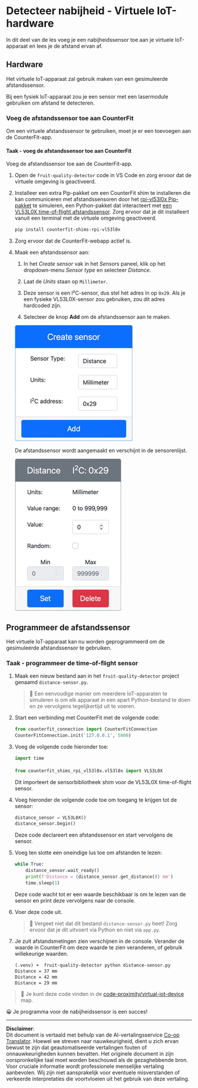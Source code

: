 <!--
CO_OP_TRANSLATOR_METADATA:
{
  "original_hash": "7e9f05bdc50a40fd924b1d66934471bf",
  "translation_date": "2025-08-27T20:57:55+00:00",
  "source_file": "4-manufacturing/lessons/4-trigger-fruit-detector/virtual-device-proximity.md",
  "language_code": "nl"
}
-->
# Detecteer nabijheid - Virtuele IoT-hardware

In dit deel van de les voeg je een nabijheidssensor toe aan je virtuele IoT-apparaat en lees je de afstand ervan af.

## Hardware

Het virtuele IoT-apparaat zal gebruik maken van een gesimuleerde afstandssensor.

Bij een fysiek IoT-apparaat zou je een sensor met een lasermodule gebruiken om afstand te detecteren.

### Voeg de afstandssensor toe aan CounterFit

Om een virtuele afstandssensor te gebruiken, moet je er een toevoegen aan de CounterFit-app.

#### Taak - voeg de afstandssensor toe aan CounterFit

Voeg de afstandssensor toe aan de CounterFit-app.

1. Open de `fruit-quality-detector` code in VS Code en zorg ervoor dat de virtuele omgeving is geactiveerd.

1. Installeer een extra Pip-pakket om een CounterFit shim te installeren die kan communiceren met afstandssensoren door het [rpi-vl53l0x Pip-pakket](https://pypi.org/project/rpi-vl53l0x/) te simuleren, een Python-pakket dat interacteert met [een VL53L0X time-of-flight afstandssensor](https://wiki.seeedstudio.com/Grove-Time_of_Flight_Distance_Sensor-VL53L0X/). Zorg ervoor dat je dit installeert vanuit een terminal met de virtuele omgeving geactiveerd.

    ```sh
    pip install counterfit-shims-rpi-vl53l0x
    ```

1. Zorg ervoor dat de CounterFit-webapp actief is.

1. Maak een afstandssensor aan:

    1. In het *Create sensor* vak in het *Sensors* paneel, klik op het dropdown-menu *Sensor type* en selecteer *Distance*.

    1. Laat de *Units* staan op `Millimeter`.

    1. Deze sensor is een I²C-sensor, dus stel het adres in op `0x29`. Als je een fysieke VL53L0X-sensor zou gebruiken, zou dit adres hardcoded zijn.

    1. Selecteer de knop **Add** om de afstandssensor aan te maken.

    ![De instellingen van de afstandssensor](../../../../../translated_images/counterfit-create-distance-sensor.967c9fb98f27888d95920c9784d004c972490eb71f70397fe13bd70a79a879a3.nl.png)

    De afstandssensor wordt aangemaakt en verschijnt in de sensorenlijst.

    ![De aangemaakte afstandssensor](../../../../../translated_images/counterfit-distance-sensor.079eefeeea0b68afc36431ce8fcbe2f09a7e4916ed1cd5cb30e696db53bc18fa.nl.png)

## Programmeer de afstandssensor

Het virtuele IoT-apparaat kan nu worden geprogrammeerd om de gesimuleerde afstandssensor te gebruiken.

### Taak - programmeer de time-of-flight sensor

1. Maak een nieuw bestand aan in het `fruit-quality-detector` project genaamd `distance-sensor.py`.

    > 💁 Een eenvoudige manier om meerdere IoT-apparaten te simuleren is om elk apparaat in een apart Python-bestand te doen en ze vervolgens tegelijkertijd uit te voeren.

1. Start een verbinding met CounterFit met de volgende code:

    ```python
    from counterfit_connection import CounterFitConnection
    CounterFitConnection.init('127.0.0.1', 5000)
    ```

1. Voeg de volgende code hieronder toe:

    ```python
    import time
    
    from counterfit_shims_rpi_vl53l0x.vl53l0x import VL53L0X
    ```

    Dit importeert de sensorbibliotheek shim voor de VL53L0X time-of-flight sensor.

1. Voeg hieronder de volgende code toe om toegang te krijgen tot de sensor:

    ```python
    distance_sensor = VL53L0X()
    distance_sensor.begin()
    ```

    Deze code declareert een afstandssensor en start vervolgens de sensor.

1. Voeg ten slotte een oneindige lus toe om afstanden te lezen:

    ```python
    while True:
        distance_sensor.wait_ready()
        print(f'Distance = {distance_sensor.get_distance()} mm')
        time.sleep(1)
    ```

    Deze code wacht tot er een waarde beschikbaar is om te lezen van de sensor en print deze vervolgens naar de console.

1. Voer deze code uit.

    > 💁 Vergeet niet dat dit bestand `distance-sensor.py` heet! Zorg ervoor dat je dit uitvoert via Python en niet via `app.py`.

1. Je zult afstandsmetingen zien verschijnen in de console. Verander de waarde in CounterFit om deze waarde te zien veranderen, of gebruik willekeurige waarden.

    ```output
    (.venv) ➜  fruit-quality-detector python distance-sensor.py 
    Distance = 37 mm
    Distance = 42 mm
    Distance = 29 mm
    ```

> 💁 Je kunt deze code vinden in de [code-proximity/virtual-iot-device](../../../../../4-manufacturing/lessons/4-trigger-fruit-detector/code-proximity/virtual-iot-device) map.

😀 Je programma voor de nabijheidssensor is een succes!

---

**Disclaimer**:  
Dit document is vertaald met behulp van de AI-vertalingsservice [Co-op Translator](https://github.com/Azure/co-op-translator). Hoewel we streven naar nauwkeurigheid, dient u zich ervan bewust te zijn dat geautomatiseerde vertalingen fouten of onnauwkeurigheden kunnen bevatten. Het originele document in zijn oorspronkelijke taal moet worden beschouwd als de gezaghebbende bron. Voor cruciale informatie wordt professionele menselijke vertaling aanbevolen. Wij zijn niet aansprakelijk voor eventuele misverstanden of verkeerde interpretaties die voortvloeien uit het gebruik van deze vertaling.